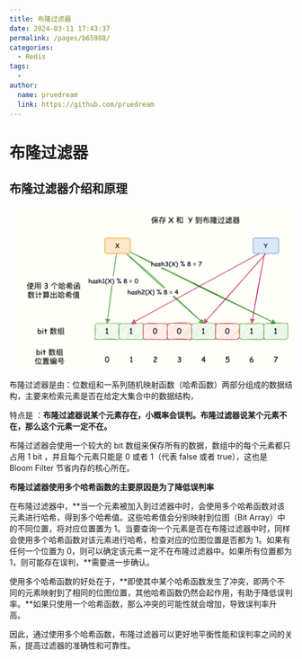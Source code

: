 ```yaml
---
title: 布隆过滤器
date: 2024-03-11 17:43:37
permalink: /pages/b65988/
categories:
  - Redis
tags:
  - 
author: 
  name: pruedream
  link: https://github.com/pruedream
---
```

# 布隆过滤器



## 布隆过滤器介绍和原理

![image-20240311204749163](https://raw.githubusercontent.com/pruedream/PictureBed/main/image/image-20240311204749163.png)





布隆过滤器是由：位数组和一系列随机映射函数（哈希函数）两部分组成的数据结构，主要来检索元素是否在给定大集合中的数据结构， 

特点是 ：**布隆过滤器说某个元素存在，小概率会误判。布隆过滤器说某个元素不在，那么这个元素一定不在。**

布隆过滤器会使用一个较大的 bit 数组来保存所有的数据，数组中的每个元素都只占用 1 bit ，并且每个元素只能是 0 或者 1（代表 false 或者 true），这也是 Bloom Filter 节省内存的核心所在。



**布隆过滤器使用多个哈希函数的主要原因是为了降低误判率**

在布隆过滤器中，**当一个元素被加入到过滤器中时，会使用多个哈希函数对该元素进行哈希，得到多个哈希值。这些哈希值会分别映射到位图（Bit Array）中的不同位置，将对应位置置为 1。当要查询一个元素是否在布隆过滤器中时，同样会使用多个哈希函数对该元素进行哈希，检查对应的位图位置是否都为 1。如果有任何一个位置为 0，则可以确定该元素一定不在布隆过滤器中。如果所有位置都为 1，则可能存在误判，**需要进一步确认。

使用多个哈希函数的好处在于，**即使其中某个哈希函数发生了冲突，即两个不同的元素映射到了相同的位图位置，其他哈希函数仍然会起作用，有助于降低误判率。**如果只使用一个哈希函数，那么冲突的可能性就会增加，导致误判率升高。

因此，通过使用多个哈希函数，布隆过滤器可以更好地平衡性能和误判率之间的关系，提高过滤器的准确性和可靠性。

